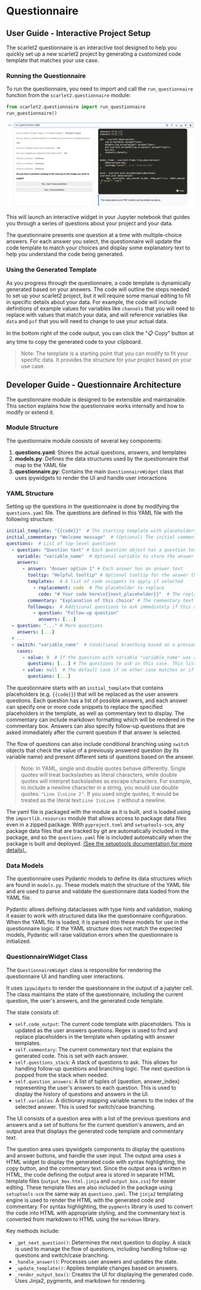 # Questionnaire

## User Guide - Interactive Project Setup

The scarlet2 questionnaire is an interactive tool designed to help you quickly set up a new scarlet2 project 
by generating a customized code template that matches your use case.

### Running the Questionnaire

To run the questionnaire, you need to import and call the `run_questionnaire` function from the `scarlet2.questionnaire` module:

```python
from scarlet2.questionnaire import run_questionnaire
run_questionnaire()
```

![Questionnaire Screenshot](_static/questionnaire_screenshot.png)

This will launch an interactive widget in your Jupyter notebook that guides you through a series of questions about your project and your data.

The questionnaire presents one question at a time with multiple-choice answers. For each answer you select, 
the questionnaire will update the code template to match your choices and display some explanatory text to 
help you understand the code being generated.

### Using the Generated Template

As you progress through the questionnaire, a code template is dynamically generated based on your answers.
The code will outline the steps needed to set up your scarlet2 project, but it will require some manual editing
to fill in specific details about your data. For example, the code will include definitions of example values 
for variables like `channels` that you will need to replace with values that match your data, and will 
reference variables like `data` and `psf` that you will need to change to use your actual data.

In the bottom right of the code output, you can click the "📋 Copy" button at any time to copy the generated 
code to your clipboard.

> Note: The template is a starting point that you can modify to fit your specific data. It provides the structure for your project based on your use case.

## Developer Guide - Questionnaire Architecture

The questionnaire module is designed to be extensible and maintainable. This section explains how the questionnaire works internally and how to modify or extend it.

### Module Structure

The questionnaire module consists of several key components:

1. **questions.yaml**: Stores the actual questions, answers, and templates
2. **models.py**: Defines the data structures used by the questionnaire that map to the YAML file
3. **questionnaire.py**: Contains the main `QuestionnaireWidget` class that uses ipywidgets to render the UI and handle user interactions

### YAML Structure

Setting up the questions in the questionnaire is done by modifying the `questions.yaml` file. 
The questions are defined in this YAML file with the following structure:

```yaml
initial_template: "{{code}}"  # The starting template with placeholders
initial_commentary: "Welcome message"  # (Optional) The initial commentary text before any questions are answered
questions:  # List of top-level questions
  - question: "Question text" # Each question object has a question text, answers, and optionally a variable
    variable: "variable_name"  # Optional variable to store the answer to be referenced later
    answers:
      - answer: "Answer option 1" # Each answer has an answer text
        tooltip: "Helpful tooltip" # Optional tooltip for the answer that appears on hover of the button
        templates:  # A list of code snippets to apply if selected
          - replacement: code  # The placeholder to replace
            code: "# Your code here\n{{next_placeholder}}"  # The replacement code
        commentary: "Explanation of this choice" # The commentary text to display when this answer is selected, can include markdown formatting
        followups:  # Additional questions to ask immediately if this answer is selected. This list of followups matches the structure of top-level questions, and can include question objects or switch/case objects
          - question: "Follow-up question"
            answers: [...]
  - question: "..." # More questions
    answers: [...]
  # ...
  - switch: "variable_name"  # Conditional branching based on a previous answer
    cases:
      - value: 0  # If the question with variable "variable_name" was answered with the first answer (index 0)
        questions: [...] # The questions to ask in this case. This list matches the structure of top-level questions, and can include question objects or switch/case objects
      - value: null  # The default case if no other case matches or if the variable was not set (e.g. the question was skipped) If there is no default case, the switch is skipped
        questions: [...]
```

The questionnaire starts with an `initial_template` that contains placeholders (e.g. `{{code}}`) that will be replaced
as the user answers questions. Each question has a list of possible answers, and each answer can specify one or more
code snippets to replace the specified placeholders in the template, as well as commentary text to display. 
The commentary can include markdown formatting which will be rendered in the commentary box.
Answers can also specify follow-up questions that are asked immediately after the current question if that answer is selected.

The flow of questions can also include conditional branching using `switch` objects that check the value of a 
previously answered question (by its variable name) and present different sets of questions based on the answer.

> Note: In YAML, single and double quotes behave differently. Single quotes will treat backslashes as literal 
> characters, while double quotes will interpret backslashes as escape characters. For example, to include a 
> newline character in a string, you would use double quotes: `"Line 1\nLine 2"`. If you used single quotes, 
> it would be treated as the literal text `Line 1\nLine 2` without a newline.

The yaml file is packaged with the module as it is built, and is loaded using the `importlib.resources` module
that allows access to package data files even in a zipped package. With `pyproject.toml` and `setuptools-scm`,
any package data files that are tracked by git are automatically included in the package, and so the
`questions.yaml` file is included automatically when the package is built and deployed.
[(See the setuptools documentation for more details).](https://setuptools.pypa.io/en/latest/userguide/datafiles.html).

### Data Models

The questionnaire uses Pydantic models to define its data structures which are found in `models.py`. 
These models match the structure of the YAML file and are used to parse and validate the questionnaire data
loaded from the YAML file.

Pydantic allows defining dataclasses with type hints and validation, making it easier to work with structured 
data like the questionnaire configuration. When the YAML file is loaded, it is parsed into these models for 
use in the questionnaire logic. If the YAML structure does not match the expected models, Pydantic will raise 
validation errors when the questionnaire is initialized.

### QuestionnaireWidget Class

The `QuestionnaireWidget` class is responsible for rendering the questionnaire UI and handling user interactions.

It uses `ipywidgets` to render the questionnaire in the output of a jupyter cell. The class maintains the 
state of the questionnaire, including the current question, the user's answers, and the generated code template.

The state consists of:

- `self.code_output`: The current code template with placeholders. This is updated as the user answers questions. Regex is used to find and replace placeholders in the template when updating with answer templates.
- `self.commentary`: The current commentary text that explains the generated code. This is set with each answer.
- `self.questions_stack`: A stack of questions to ask. This allows for handling follow-up questions and branching logic. The next question is popped from the stack when needed.
- `self.question_answers`: A list of tuples of (question, answer_index) representing the user's answers to each question. This is used to display the history of questions and answers in the UI.
- `self.variables`: A dictionary mapping variable names to the index of the selected answer. This is used for switch/case branching.

The UI consists of a question area with a list of the previous questions and answers and a set of buttons 
for the current question's answers, and an output area that displays the generated code template and 
commentary text.

The question area uses ipywidgets components to display the questions and answer buttons, and handle the user
input. The output area uses a HTML widget to display the generated code with syntax highlighting, the copy
button, and the commentary text. Since the output area is written in HTML, the code defining the output area
is stored in separate HTML template files (`output_box.html.jinja` and `output_box.css`) for easier editing.
These template files are also included in the package using `setuptools-scm` the same way as `questions.yaml`.
The `jinja2` templating engine is used to render the HTML with the generated code and commentary. For syntax
highlighting, the `pygments` library is used to convert the code into HTML with appropriate styling, and the
commentary text is converted from markdown to HTML using the `markdown` library.

Key methods include:
- `_get_next_question()`: Determines the next question to display. A stack is used to manage the flow of questions, including handling follow-up questions and switch/case branching.
- `_handle_answer()`: Processes user answers and updates the state.
- `_update_template()`: Applies template changes based on answers.
- `_render_output_box()`: Creates the UI for displaying the generated code. Uses Jinja2, pygments, and markdown for rendering.
